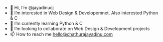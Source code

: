 - 👋 Hi, I’m @jayadinucj
- 👀 I’m interested in Web Design & Developemnet. Also interested Python & C
- 🌱 I’m currently learning Python & C
- 💞️ I’m looking to collaborate on Web Design & Development projects
- 📫 How to reach me hello@chathurajayadinu.com

<!---
jayadinucj/jayadinucj is a ✨ special ✨ repository because its `README.md` (this file) appears on your GitHub profile.
You can click the Preview link to take a look at your changes.
--->
